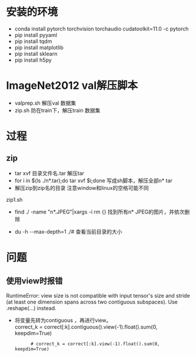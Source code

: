 # 安装的环境
- conda install pytorch torchvision torchaudio cudatoolkit=11.0 -c pytorch
- pip install pyyaml
- pip install tqdm
- pip install matplotlib
- pip install sklearn
- pip install h5py
# ImageNet2012 val解压脚本
- valprep.sh  解压val 数据集
- zip.sh 防在train下，解压train 数据集



# 过程
## zip
- tar xvf 目录文件名.tar 解压tar
- for i in $(ls ./n*.tar);do tar xvf $i;done 写成sh脚本，解压全部n* tar
- 解压zip到zip名的目录 注意window和linux的空格可能不同

zip1.sh
- find ./ -name "n*.JPEG"|xargs -i rm {} 找到所有n* JPEG的图片，并依次删除


- du -h --max-depth=1 ./# 查看当前目录的大小
# 问题
## 使用view时报错
RuntimeError: view size is not compatible with input tensor's size and stride (at least one dimension spans across two contiguous subspaces). Use .reshape(...) instead.
- 将变量先转为contiguous ，再进行view。  
            correct_k = correct[:k].contiguous().view(-1).float().sum(0, keepdim=True)
            
            # correct_k = correct[:k].view(-1).float().sum(0, keepdim=True)
